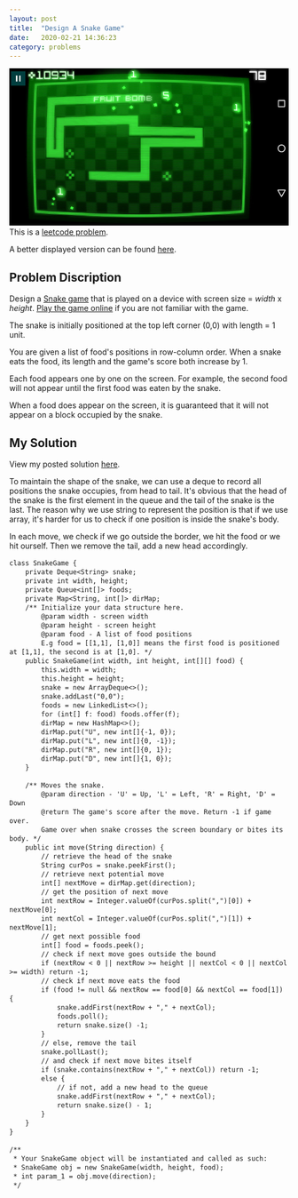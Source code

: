 ```yaml
---
layout: post
title:  "Design A Snake Game"
date:   2020-02-21 14:36:23
category: problems
---
```


<span class="image featured"><img src="/images/snake_game.jpg" alt=""></span>
This is a [leetcode problem](https://leetcode.com/problems/design-snake-game/).

A better displayed version can be found [here](https://github.com/Chandler-Qian/chandler-qian.github.io/blob/master/_posts/2020-02-21-Snake_game.markdown.md).

## Problem Discription



Design a  [Snake game](https://en.wikipedia.org/wiki/Snake_(video_game))  that is played on a device with screen size =  _width_  x  _height_.  [Play the game online](http://patorjk.com/games/snake/)  if you are not familiar with the game.

The snake is initially positioned at the top left corner (0,0) with length = 1 unit.

You are given a list of food's positions in row-column order. When a snake eats the food, its length and the game's score both increase by 1.

Each food appears one by one on the screen. For example, the second food will not appear until the first food was eaten by the snake.

When a food does appear on the screen, it is guaranteed that it will not appear on a block occupied by the snake.

## My Solution
View my posted solution [here](https://leetcode.com/problems/design-snake-game/discuss/508190/java-solution-using-deque-without-set).

To maintain the shape of the snake, we can use a deque to record all positions the snake occupies, from head to tail. It's obvious that the head of the snake is the first element in the queue and the tail of the snake is the last. The reason why we use string to represent the position is that if we use array, it's harder for us to check if one position is inside the snake's body.  

In each move, we check if we go outside the border, we hit the food or we hit ourself. Then we remove the tail, add a new head accordingly.
```
class SnakeGame {
    private Deque<String> snake;
    private int width, height;
    private Queue<int[]> foods;
    private Map<String, int[]> dirMap;
    /** Initialize your data structure here.
        @param width - screen width
        @param height - screen height 
        @param food - A list of food positions
        E.g food = [[1,1], [1,0]] means the first food is positioned at [1,1], the second is at [1,0]. */
    public SnakeGame(int width, int height, int[][] food) {
        this.width = width;
        this.height = height;
        snake = new ArrayDeque<>();
        snake.addLast("0,0");
        foods = new LinkedList<>();
        for (int[] f: food) foods.offer(f);
        dirMap = new HashMap<>();
        dirMap.put("U", new int[]{-1, 0});
        dirMap.put("L", new int[]{0, -1});
        dirMap.put("R", new int[]{0, 1});
        dirMap.put("D", new int[]{1, 0});
    }
    
    /** Moves the snake.
        @param direction - 'U' = Up, 'L' = Left, 'R' = Right, 'D' = Down 
        @return The game's score after the move. Return -1 if game over. 
        Game over when snake crosses the screen boundary or bites its body. */
    public int move(String direction) {
        // retrieve the head of the snake
        String curPos = snake.peekFirst();
        // retrieve next potential move
        int[] nextMove = dirMap.get(direction);
        // get the position of next move
        int nextRow = Integer.valueOf(curPos.split(",")[0]) + nextMove[0];
        int nextCol = Integer.valueOf(curPos.split(",")[1]) + nextMove[1];
        // get next possible food
        int[] food = foods.peek();
        // check if next move goes outside the bound
        if (nextRow < 0 || nextRow >= height || nextCol < 0 || nextCol >= width) return -1;
        // check if next move eats the food
        if (food != null && nextRow == food[0] && nextCol == food[1]) {
            snake.addFirst(nextRow + "," + nextCol);
            foods.poll();
            return snake.size() -1;
        }
        // else, remove the tail
        snake.pollLast();
        // and check if next move bites itself
        if (snake.contains(nextRow + "," + nextCol)) return -1;
        else {
            // if not, add a new head to the queue
            snake.addFirst(nextRow + "," + nextCol);
            return snake.size() - 1;
        }
    }
}

/**
 * Your SnakeGame object will be instantiated and called as such:
 * SnakeGame obj = new SnakeGame(width, height, food);
 * int param_1 = obj.move(direction);
 */
```